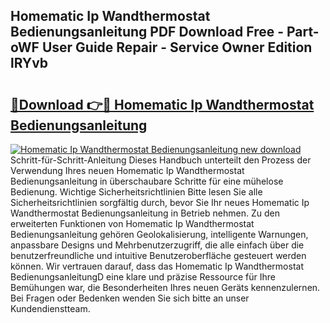 ## Homematic Ip Wandthermostat Bedienungsanleitung PDF Download Free - Part-oWF User Guide Repair - Service Owner Edition lRYvb

# <h2><a href="http://df197hc.blite.top/?on=Homematic+Ip+Wandthermostat+Bedienungsanleitung">🔗Download 👉🔴 Homematic Ip Wandthermostat Bedienungsanleitung</a></h2>

[![Homematic Ip Wandthermostat Bedienungsanleitung new download](https://i.imgur.com/lujVjoI.png)](http://df197hc.blite.top/?on=Homematic+Ip+Wandthermostat+Bedienungsanleitung)
Schritt-für-Schritt-Anleitung Dieses Handbuch unterteilt den Prozess der Verwendung Ihres neuen Homematic Ip Wandthermostat Bedienungsanleitung in überschaubare Schritte für eine mühelose Bedienung. Wichtige Sicherheitsrichtlinien Bitte lesen Sie alle Sicherheitsrichtlinien sorgfältig durch, bevor Sie Ihr neues Homematic Ip Wandthermostat Bedienungsanleitung in Betrieb nehmen. Zu den erweiterten Funktionen von Homematic Ip Wandthermostat Bedienungsanleitung gehören Geolokalisierung, intelligente Warnungen, anpassbare Designs und Mehrbenutzerzugriff, die alle einfach über die benutzerfreundliche und intuitive Benutzeroberfläche gesteuert werden können. Wir vertrauen darauf, dass das Homematic Ip Wandthermostat BedienungsanleitungD eine klare und präzise Ressource für Ihre Bemühungen war, die Besonderheiten Ihres neuen Geräts kennenzulernen. Bei Fragen oder Bedenken wenden Sie sich bitte an unser Kundendienstteam.
